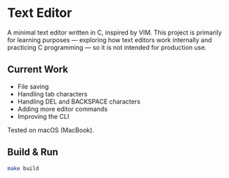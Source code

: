 # Text Editor

A minimal text editor written in C, inspired by VIM.
This project is primarily for learning purposes — exploring how text editors work internally and practicing C programming — so it is not intended for production use.

## Current Work

- File saving
- Handling tab characters
- Handling DEL and BACKSPACE characters
- Adding more editor commands
- Improving the CLI

Tested on macOS (MacBook).

## Build & Run

```sh
make build
```
